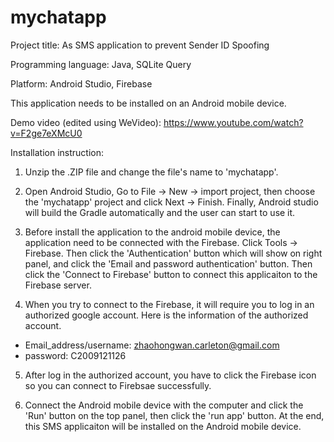 # mychatapp

Project title: As SMS application to prevent Sender ID Spoofing

Programming language: Java, SQLite Query

Platform: Android Studio, Firebase

This application needs to be installed on an Android mobile device.

Demo video (edited using WeVideo): https://www.youtube.com/watch?v=F2ge7eXMcU0

Installation instruction: 

1. Unzip the .ZIP file and change the file's name to 'mychatapp'.

2. Open Android Studio, Go to File -> New -> import project, then choose the 'mychatapp' project and click Next -> Finish. Finally, Android studio will build the Gradle automatically and the user can start to use it. 

3. Before install the application to the android mobile device, the application need to be connected with the Firebase. Click Tools -> Firebase. Then click the 'Authentication' button which will show on right panel, and click the 'Email and password authentication' button. Then click the 'Connect to Firebase' button to connect this applicaiton to the Firebase server. 

4. When you try to connect to the Firebase, it will require you to log in an authorized google account. Here is the information of the authorized account. 
- Email_address/username: zhaohongwan.carleton@gmail.com   
- password: C2009121126

5. After log in the authorized account, you have to click the Firebase icon so you can connect to Firebsae successfully. 

6. Connect the Android mobile device with the computer and click the 'Run' button on the top panel, then click the 'run app' button. At the end, this SMS applicaiton will be installed on the Android mobile device. 


